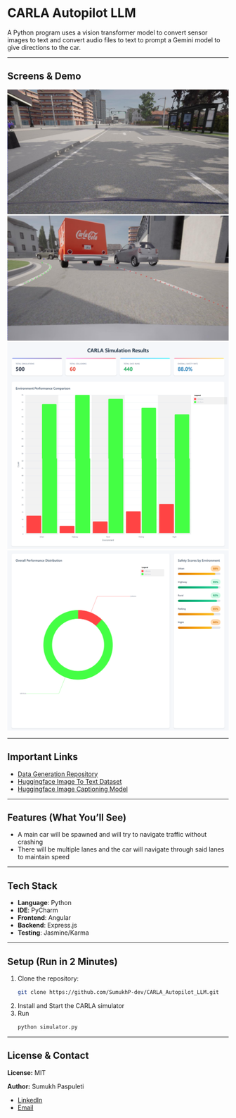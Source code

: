 # CARLA Autopilot LLM
A Python program uses a vision transformer model to convert sensor images to text and convert audio files to text to prompt a Gemini model to give directions to the car. 

---

## Screens & Demo  
![Screenshot Placeholder](screenshots/0000.jpg)
![Screenshot Placeholder](screenshots/0434.jpg)
![Screenshot Placeholder](screenshots/dashboard-1.png)
![Screenshot Placeholder](screenshots/dashboard-2.png)

---

## Important Links
- [Data Generation Repository](https://github.com/SumukhP-dev/Carla-Lane-Detection-Dataset-Generation)
- [Huggingface Image To Text Dataset](https://huggingface.co/datasets/Sumukhdev/carla_image_to_text_dataset)
- [Huggingface Image Captioning Model](https://huggingface.co/Sumukhdev/carla_image_captioning_model)

---

## Features (What You’ll See)  
- A main car will be spawned and will try to navigate traffic without crashing
- There will be multiple lanes and the car will navigate through said lanes to maintain speed

---

## Tech Stack  
- **Language**: Python
- **IDE**: PyCharm
- **Frontend**: Angular
- **Backend**: Express.js
- **Testing**: Jasmine/Karma

---

## Setup (Run in 2 Minutes)  
1. Clone the repository:  
   ```bash
   git clone https://github.com/SumukhP-dev/CARLA_Autopilot_LLM.git
   ```
2. Install and Start the CARLA simulator
3. Run 
   ```bash
   python simulator.py
   ```

---

## License & Contact  
**License:** MIT  

**Author:** Sumukh Paspuleti
- [LinkedIn](https://www.linkedin.com/in/sumukh-paspuleti/)  
- [Email](mailto:spaspuleti3@gatech.edu)  

